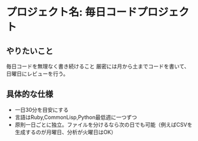 # プロジェクト名: 毎日コードプロジェクト

## やりたいこと

毎日コードを無理なく書き続けること
厳密には月から土までコードを書いて、日曜日にレビューを行う。

## 具体的な仕様

- 一日30分を目安にする
- 言語はRuby,CommonLisp,Python最低週に一つずつ
- 原則一日ごとに独立。ファイルを分けるなら次の日でも可能（例えばCSVを生成するのが月曜日、分析が火曜日はOK）
